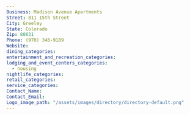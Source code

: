 ```yaml
---
Business: Madison Avenue Apartments
Street: 811 15th Street
City: Greeley
State: Colorado
Zip: 80631
Phone: (970) 346-9189
Website:
dining_categories:
entertainment_and_recreation_categories:
lodging_and_event_centers_categories:
  - housing
nightlife_categories:
retail_categories:
service_categories:
Contact_Name:
Contact_Email:
Logo_image_path: "/assets/images/directory/directory-default.png"
---
```




